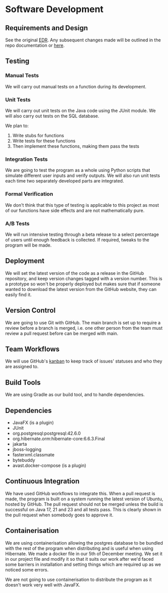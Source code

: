 # Software Development

## Requirements and Design

See the original [EDR](./SSH_EDR.pdf). Any subsequent changes made will be outlined in the repo documentation or [here](./EDRChanges.md).

## Testing

### Manual Tests

We will carry out manual tests on a function during its development.

### Unit Tests

We will carry out unit tests on the Java code using the JUnit module.
We will also carry out tests on the SQL database.

We plan to:
1. Write stubs for functions
2. Write tests for these functions
3. Then implement these functions, making them pass the tests

### Integration Tests

We are going to test the program as a whole using Python scripts that simulate different user inputs and verify outputs. We will also run unit tests each time two separately developed parts are integrated.

### Formal Verification

We don't think that this type of testing is applicable to this project as most of our functions have side effects and are not mathematically pure.

### A/B Tests

We will run intensive testing through a beta release to a select percentage of users until enough
feedback is collected. If required, tweaks to the program will be made.

## Deployment

We will set the latest version of the code as a release in the GitHub repository, and keep version changes tagged with a version number. This is a prototype so won't be properly deployed but makes sure that if someone wanted to download the latest version from the GitHub website, they can easily find it.

## Version Control

We are going to use Git with GitHub.
The main branch is set up to require a review before a branch is merged, i.e. one other person from the team  must review a pull request before can be merged with main.

## Team Workflows

We will use GitHub's [kanban](https://github.com/users/harryz8/projects/1) to keep track of issues' statuses and who they are assigned to.

## Build Tools

We are using Gradle as our build tool, and to handle dependencies.

## Dependencies

- JavaFX (is a plugin)
- JUnit
- org.postgresql:postgresql:42.6.0
- org.hibernate.orm:hibernate-core:6.6.3.Final
- jakarta
- jboss-logging
- fasterxml.classmate
- bytebuddy
- avast.docker-compose (is a plugin)

## Continuous Integration

We have used GitHub workflows to integrate this. When a pull request is made, the program is built on a system running the latest version of Ubuntu, hosted by GitHub. The pull request should not be merged unless the build is successful on Java 17, 21 and 23 and all tests pass. This is clearly shown in the pull request when somebody goes to approve it. 

## Containerisation

We are using containerisation allowing the postgres database to be bundled with the rest of the program when distributing and is useful when using Hibernate.
We made a docker file in our 5th of December meeting. We set it in our project file and modify it so that it suits our work after we'd faced some barriers in installation and setting things which are required up as we noticed some errors.

We are not going to use containerisation to distribute the program as it doesn't work very well with JavaFX.
